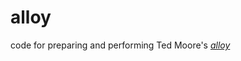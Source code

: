 # alloy
code for preparing and performing Ted Moore's [*alloy*](https://www.tedmooremusic.com/works/alloy/)
